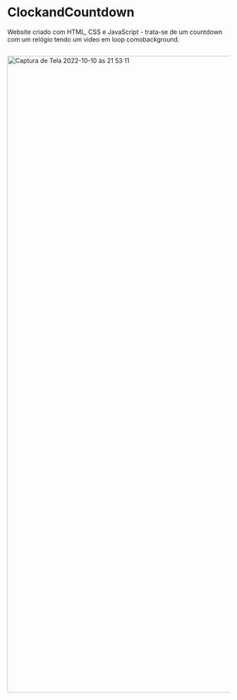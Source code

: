 # ClockandCountdown
Website criado com HTML, CSS e JavaScript - trata-se de um countdown com um relógio tendo um video em loop comobackground.

##

<img width="1442" alt="Captura de Tela 2022-10-10 às 21 53 11" src="https://user-images.githubusercontent.com/104739434/194974092-581e3d2d-6745-43d8-a82d-98aa58875ed2.png">

